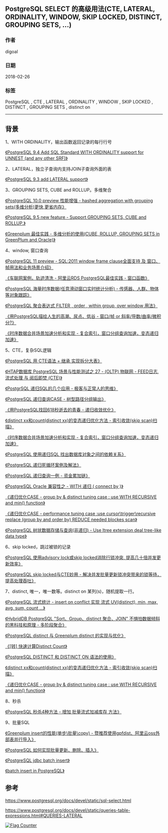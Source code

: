 ## PostgreSQL SELECT 的高级用法(CTE, LATERAL, ORDINALITY, WINDOW, SKIP LOCKED, DISTINCT, GROUPING SETS, ...)  
                                                                                                   
### 作者                                                                                                   
digoal                                                                                                    
                                                                                                    
### 日期                                                                                                  
2018-02-26                                                                                                    
                                                                                                    
### 标签                                                                                                  
PostgreSQL , CTE , LATERAL , ORDINALITY , WINDOW , SKIP LOCKED , DISTINCT , GROUPING SETS , distinct on             
                                      
----                                                                                                  
                                          
## 背景       
  
1、WITH ORDINALITY，输出函数返回记录的每行行号  
  
[《PostgreSQL 9.4 Add SQL Standard WITH ORDINALITY support for UNNEST (and any other SRF)》](../201307/20130730_01.md)    
  
2、LATERAL，独立子查询内支持JOIN子查询外面的表  
  
[《PostgreSQL 9.3 add LATERAL support》](../201210/20121008_01.md)    
  
3、GROUPING SETS, CUBE and ROLLUP。多维聚合  
  
[《PostgreSQL 10.0 preview 性能增强 - hashed aggregation with grouping sets(多维分析)更快,更省内存》](../201703/20170330_06.md)    
  
[《PostgreSQL 9.5 new feature - Support GROUPING SETS, CUBE and ROLLUP.》](../201505/20150526_02.md)    
  
[《Greenplum 最佳实践 - 多维分析的使用(CUBE, ROLLUP, GROUPING SETS in GreenPlum and Oracle)》](../201212/20121218_03.md)    
  
4、window, 窗口查询  
  
[《PostgreSQL 11 preview - SQL:2011 window frame clause全面支持 及 窗口、帧用法和业务场景介绍》](../201802/20180224_01.md)    
  
[《车联网案例，轨迹清洗 - 阿里云RDS PostgreSQL最佳实践 - 窗口函数》](../201707/20170722_02.md)    
  
[《PostgreSQL 海量时序数据(任意滑动窗口实时统计分析) - 传感器、人群、物体等对象跟踪》](../201707/20170705_01.md)    
  
[《PostgreSQL 聚合表达式 FILTER , order , within group, over window 用法》](../201705/20170504_04.md)    
  
[《用PostgreSQL描绘人生的高潮、尿点、低谷 - 窗口/帧 or 斜率/导数/曲率/微积分?》](../201612/20161203_01.md)    
  
[《时序数据合并场景加速分析和实现 - 复合索引，窗口分组查询加速，变态递归加速》](../201611/20161128_01.md)    
  
5、CTE，复杂SQL逻辑  
  
[《PostgreSQL 用 CTE语法 + 继承 实现拆分大表》](../201712/20171204_05.md)    
  
[《HTAP数据库 PostgreSQL 场景与性能测试之 27 - (OLTP) 物联网 - FEED日志, 流式处理 与 阅后即焚 (CTE)》](../201711/20171107_28.md)    
  
[《PostgrSQL 递归SQL的几个应用 - 极客与正常人的思维》](../201705/20170519_01.md)    
  
[《PostgreSQL 递归查询CASE - 树型路径分组输出》](../201703/20170324_01.md)    
  
[《用PostgreSQL找回618秒逝去的青春 - 递归收敛优化》](../201612/20161201_01.md)    
  
[《distinct xx和count(distinct xx)的变态递归优化方法 - 索引收敛(skip scan)扫描》](../201611/20161128_02.md)    
  
[《时序数据合并场景加速分析和实现 - 复合索引，窗口分组查询加速，变态递归加速》](../201611/20161128_01.md)    
  
[《PostgreSQL 使用递归SQL 找出数据库对象之间的依赖关系》](../201607/20160725_01.md)    
  
[《PostgreSQL 递归死循环案例及解法》](../201607/20160723_01.md)    
  
[《PostgreSQL 递归查询一例 - 资金累加链》](../201604/20160405_01.md)    
  
[《PostgreSQL Oracle 兼容性之 - WITH 递归 ( connect by )》](../201512/20151221_02.md)    
  
[《递归优化CASE - group by & distinct tuning case : use WITH RECURSIVE and min() function》](../201210/20121009_01.md)    
  
[《递归优化CASE - performance tuning case :use cursor\trigger\recursive replace (group by and order by) REDUCE needed blockes scan》](../201209/20120914_01.md)    
  
[《PostgreSQL 树状数据存储与查询(非递归) - Use ltree extension deal tree-like data type》](../201105/20110527_01.md)    
  
  
6、skip locked，跳过被锁的记录  
  
[《PostgreSQL 使用advisory lock或skip locked消除行锁冲突, 提高几十倍并发更新效率》](../201610/20161018_01.md)    
  
[《PostgreSQL skip locked与CTE妙用 - 解决并发批量更新锁冲突带来的锁等待，提高处理吞吐》](../201803/20180314_03.md)    
  
7、distinct, 唯一，唯一数等。distinct on 某列(s)，随机提取一行。  
  
[《PostgreSQL 流式统计 - insert on conflict 实现 流式 UV(distinct), min, max, avg, sum, count ...》](../201711/20171123_02.md)    
  
[《HybridDB PostgreSQL "Sort、Group、distinct 聚合、JOIN" 不惧怕数据倾斜的黑科技和原理 - 多阶段聚合》](../201711/20171123_01.md)    
  
[《PostgreSQL distinct 与 Greenplum distinct 的实现与优化》](../201711/20171122_01.md)    
  
[《[转] 快速计算Distinct Count》](../201710/20171024_01.md)    
  
[《PostgreSQL DISTINCT 和 DISTINCT ON 语法的使用》](../201710/20171017_02.md)    
  
[《distinct xx和count(distinct xx)的变态递归优化方法 - 索引收敛(skip scan)扫描》](../201611/20161128_02.md)    
  
[《递归优化CASE - group by & distinct tuning case : use WITH RECURSIVE and min() function》](../201210/20121009_01.md)    
  
8、秒杀  
  
[《PostgreSQL 秒杀4种方法 - 增加 批量流式加减库存 方法》](../201801/20180105_03.md)  
  
9、批量SQL  
  
[《Greenplum insert的性能(单步\批量\copy) - 暨推荐使用gpfdist、阿里云oss外部表并行导入》](../201711/20171116_01.md)  
  
[《PostgreSQL 如何实现批量更新、删除、插入》](../201704/20170424_05.md)  
  
[《PostgreSQL jdbc batch insert》](../201703/20170329_03.md)  
  
[《batch insert in PostgreSQL》](../201010/20101027_01.md)  
  
## 参考  
https://www.postgresql.org/docs/devel/static/sql-select.html  
  
https://www.postgresql.org/docs/devel/static/queries-table-expressions.html#QUERIES-LATERAL  
  
<a rel="nofollow" href="http://info.flagcounter.com/h9V1"  ><img src="http://s03.flagcounter.com/count/h9V1/bg_FFFFFF/txt_000000/border_CCCCCC/columns_2/maxflags_12/viewers_0/labels_0/pageviews_0/flags_0/"  alt="Flag Counter"  border="0"  ></a>  
  
